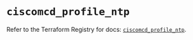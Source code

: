 # `ciscomcd_profile_ntp`

Refer to the Terraform Registry for docs: [`ciscomcd_profile_ntp`](https://registry.terraform.io/providers/ciscodevnet/ciscomcd/25.9.1/docs/resources/profile_ntp).
